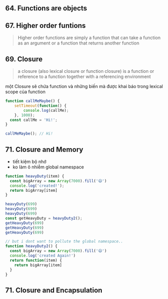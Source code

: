 ## 64. Functions are objects
## 67. Higher order funtions
>Higher order functions are simply a function that can take a function as an argument or a function that returns another function

## 69. Closure
>a closure (also lexical closure or function closure) is a function or reference to a function together with a referencing environment

một Closure sẽ chứa function và những biến mà được khai báo trong lexical scope của function

```javascript
function callMeMaybe() {    
    setTimeout(function() {
        console.log(callMe);
    }, 1000);
  const callMe = 'Hi!';
}

callMeMaybe(); // Hi!
```

## 71. Closure and Memory
- tiết kiệm bộ nhớ
- ko làm ô nhiễm global namespace

```javascript
function heavyDuty(item) {
  const bigArray = new Array(7000).fill('😄')
  console.log('created!');
  return bigArray[item]
}

heavyDuty(699)
heavyDuty(699)
heavyDuty(699)
const getHeavyDuty = heavyDuty2();
getHeavyDuty(699)
getHeavyDuty(699)
getHeavyDuty(699)

// but i dont want to pollute the global namespace..
function heavyDuty2() {
  const bigArray = new Array(7000).fill('😄')
  console.log('created Again!')
  return function(item) {
    return bigArray[item]
  }
}
```

## 71. Closure and Encapsulation
